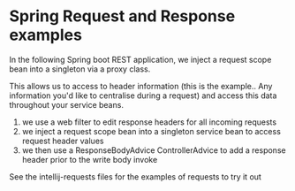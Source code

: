 # Spring Request and Response examples

In the following Spring boot REST application, we inject a request scope bean into a singleton via a proxy class.

This allows us to access to header information (this is the example.. Any information you'd like to centralise during a request) and access this data throughout your service beans.

1. we use a web filter to edit response headers for all incoming requests
2. we inject a request scope bean into a singleton service bean to access request header values
3. we then use a ResponseBodyAdvice ControllerAdvice to add a response header prior to the write body invoke

See the intellij-requests files for the examples of requests to try it out
